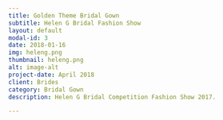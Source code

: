 ```yaml
---
title: Golden Theme Bridal Gown
subtitle: Helen G Bridal Fashion Show
layout: default
modal-id: 3
date: 2018-01-16
img: heleng.png
thumbnail: heleng.png
alt: image-alt
project-date: April 2018
client: Brides
category: Bridal Gown
description: Helen G Bridal Competition Fashion Show 2017.

---
```


